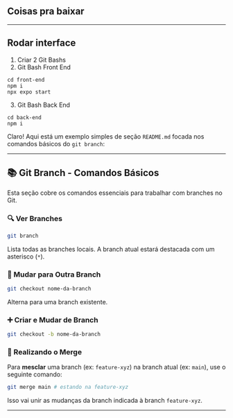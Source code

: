 ## Coisas pra baixar

---

## Rodar interface

1) Criar 2 Git Bashs
2) Git Bash Front End
```
cd front-end
npm i
npx expo start
```

3) Git Bash Back End
```
cd back-end
npm i
```

Claro! Aqui está um exemplo simples de seção `README.md` focada nos comandos básicos do `git branch`:

---

## 📚 Git Branch - Comandos Básicos

Esta seção cobre os comandos essenciais para trabalhar com branches no Git.

### 🔍 Ver Branches

```bash
git branch
```

Lista todas as branches locais. A branch atual estará destacada com um asterisco (`*`).

### 🔄 Mudar para Outra Branch

```bash
git checkout nome-da-branch
```

Alterna para uma branch existente.

### ➕ Criar e Mudar de Branch

```bash
git checkout -b nome-da-branch
```

### 🚀 Realizando o Merge

Para **mesclar** uma branch (ex: `feature-xyz`) na branch atual (ex: `main`), use o seguinte comando:

```bash
git merge main # estando na feature-xyz
```

Isso vai unir as mudanças da branch indicada à branch ``feature-xyz``.

---
